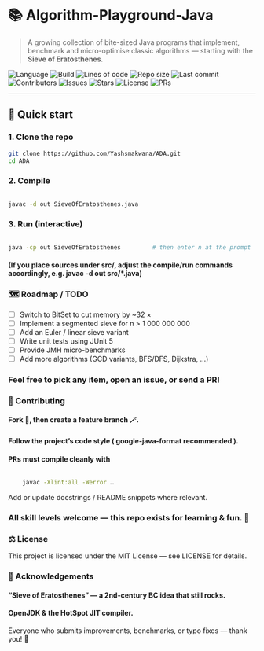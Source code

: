 # 📚 Algorithm-Playground-Java
> A growing collection of bite-sized Java programs that implement, benchmark and micro-optimise classic algorithms — starting with the **Sieve of Eratosthenes**.

![Language](https://img.shields.io/badge/Java-17%2B-blue?logo=openjdk)
![Build](https://img.shields.io/badge/Build-CLI%20%7C%20Maven%20%7C%20Gradle-informational.svg?logo=apache-maven)
![Lines of code](https://img.shields.io/tokei/lines/github/Yashsmakwana/ADA)
![Repo size](https://img.shields.io/github/repo-size/Yashsmakwana/ADA)
![Last commit](https://img.shields.io/github/last-commit/Yashsmakwana/ADA)
![Contributors](https://img.shields.io/github/contributors/Yashsmakwana/ADA)
![Issues](https://img.shields.io/github/issues/Yashsmakwana/ADA)
![Stars](https://img.shields.io/github/stars/Yashsmakwana/ADA?style=social)
![License](https://img.shields.io/badge/license-MIT-lightgrey.svg)
![PRs](https://img.shields.io/badge/PRs-welcome-brightgreen.svg)

---

## 🚀 Quick start

### 1. Clone the repo

```bash
git clone https://github.com/Yashsmakwana/ADA.git
cd ADA
```
### 2. Compile

```bash

javac -d out SieveOfEratosthenes.java
```
### 3. Run (interactive)

```bash

java -cp out SieveOfEratosthenes         # then enter n at the prompt
```
#### (If you place sources under src/, adjust the compile/run commands accordingly, e.g. javac -d out src/*.java)

### 🗺️ Roadmap / TODO
- [ ] Switch to BitSet to cut memory by ~32 ×
- [ ] Implement a segmented sieve for n > 1 000 000 000
- [ ] Add an Euler / linear sieve variant
- [ ] Write unit tests using JUnit 5
- [ ] Provide JMH micro-benchmarks
- [ ] Add more algorithms (GCD variants, BFS/DFS, Dijkstra, …)

### Feel free to pick any item, open an issue, or send a PR!
### 🤝 Contributing
#### Fork 📌, then create a feature branch 🪄.
#### Follow the project’s code style ( google-java-format recommended ).
#### PRs must compile cleanly with
```bash

    javac -Xlint:all -Werror …
```
Add or update docstrings / README snippets where relevant.

### All skill levels welcome — this repo exists for learning & fun. 🎈
### ⚖️ License
This project is licensed under the MIT License — see LICENSE for details.
### 🙏 Acknowledgements
#### “Sieve of Eratosthenes” — a 2nd-century BC idea that still rocks.
#### OpenJDK & the HotSpot JIT compiler.
Everyone who submits improvements, benchmarks, or typo fixes — thank you! 🎉
